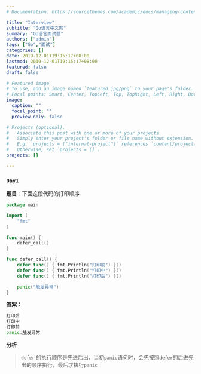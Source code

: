 ```yaml
---
# Documentation: https://sourcethemes.com/academic/docs/managing-content/

title: "Interview"
subtitle: "Go语言中文网"
summary: "Go语言面试题"
authors: ["admin"]
tags: ["Go","面试"]
categories: []
date: 2019-12-01T19:15:17+08:00
lastmod: 2019-12-01T19:15:17+08:00
featured: false
draft: false

# Featured image
# To use, add an image named `featured.jpg/png` to your page's folder.
# Focal points: Smart, Center, TopLeft, Top, TopRight, Left, Right, BottomLeft, Bottom, BottomRight.
image:
  caption: ""
  focal_point: ""
  preview_only: false

# Projects (optional).
#   Associate this post with one or more of your projects.
#   Simply enter your project's folder or file name without extension.
#   E.g. `projects = ["internal-project"]` references `content/project/deep-learning/index.md`.
#   Otherwise, set `projects = []`.
projects: []

---
```


### `Day1`

**题目**：下面这段代码的打印顺序

```go
package main

import (
    "fmt"
)

func main() {
    defer_call()
}

func defer_call() {
    defer func() { fmt.Println("打印前") }()
    defer func() { fmt.Println("打印中") }()
    defer func() { fmt.Println("打印后") }()

    panic("触发异常")
}
```

**答案：**

```go
打印后
打印中
打印前
panic:触发异常
```

**分析**

> `defer` 的执行顺序是先进后出，当初`panic`语句时，会先按照`defer`的后进先出的顺序执行，最后才执行`panic`

